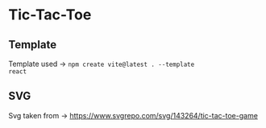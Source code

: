 # Tic-Tac-Toe

## Template

Template used -> <code>npm create vite@latest . --template react</code>


## SVG
Svg taken from -> <a href="https://www.svgrepo.com/svg/143264/tic-tac-toe-game">https://www.svgrepo.com/svg/143264/tic-tac-toe-game</a>
